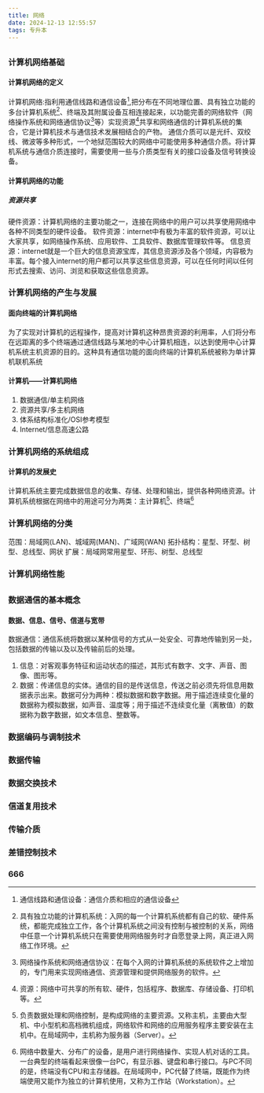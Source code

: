 ```yaml
---
title: 网络
date: 2024-12-13 12:55:57
tags: 专升本
---
```

## 
### 计算机网络基础
#### 计算机网络的定义
计算机网络:指利用通信线路和通信设备[^1],把分布在不同地理位置、具有独立功能的多台计算机系统[^2]、终端及其附属设备互相连接起来，以功能完善的网络软件（网络操作系统和网络通信协议[^3]等）实现资源[^4]共享和网络通信的计算机系统的集合，它是计算机技术与通信技术发展相结合的产物。
通信介质可以是光纤、双绞线、微波等多种形式，一个地狱范围较大的网络中可能使用多种通信介质。将计算机系统与通信介质连接时，需要使用一些与介质类型有关的接口设备及信号转换设备。
[^2]:具有独立功能的计算机系统：入网的每一个计算机系统都有自己的软、硬件系统，都能完成独立工作，各个计算机系统之间没有控制与被控制的关系，网络中任意一个计算机系统只在需要使用网络服务时才自愿登录上网，真正进入网络工作环境。
[^1]:通信线路和通信设备：通信介质和相应的通信设备
[^3]:网络操作系统和网络通信协议：在每个入网的计算机系统的系统软件之上增加的，专门用来实现网络通信、资源管理和提供网络服务的软件。
[^4]:资源：网络中可共享的所有软、硬件，包括程序、数据库、存储设备、打印机等。
#### 计算机网络的功能
##### 资源共享
硬件资源：计算机网络的主要功能之一，连接在网络中的用户可以共享使用网络中各种不同类型的硬件设备。
软件资源：internet中有极为丰富的软件资源，可以让大家共享，如网络操作系统、应用软件、工具软件、数据库管理软件等。
信息资源：internet就是一个巨大的信息资源宝库，其信息资源涉及各个领域，内容极为丰富。每个接入internet的用户都可以共享这些信息资源，可以在任何时间以任何形式去搜索、访问、浏览和获取这些信息资源。

### 计算机网络的产生与发展
#### 面向终端的计算机网络
为了实现对计算机的远程操作，提高对计算机这种昂贵资源的利用率，人们将分布在远距离的多个终端通过通信线路与某地的中心计算机相连，以达到使用中心计算机系统主机资源的目的。这种具有通信功能的面向终端的计算机系统被称为单计算机联机系统
#### 计算机——计算机网络
1. 数据通信/单主机网络
2. 资源共享/多主机网络
3. 体系结构标准化/OSI参考模型
4. Internet/信息高速公路
### 计算机网络的系统组成
#### 计算机的发展史
计算机系统主要完成数据信息的收集、存储、处理和输出，提供各种网络资源。计算机系统根据在网络中的用途可分为两类：主计算机[^5]、终端[^6]
[^5]:负责数据处理和网络控制，是构成网络的主要资源。又称主机，主要由大型机、中小型机和高档微机组成，网络软件和网络的应用服务程序主要安装在主机中。在局域网中，主机称为服务器（Server）。
[^6]:网络中数量大、分布广的设备，是用户进行网络操作、实现人机对话的工具。一台典型的终端看起来很像一台PC，有显示器、键盘和串行接口。与PC不同的是，终端没有CPU和主存储器。在局域网中，PC代替了终端，既能作为终端使用又能作为独立的计算机使用，又称为工作站（Workstation）。
### 计算机网络的分类
范围：局域网(LAN)、城域网(MAN)、广域网(WAN)
拓扑结构：星型、环型、树型、总线型、网状
扩展：局域网常用星型、环形、树型、总线型
### 计算机网络性能
## 
### 数据通信的基本概念
#### 数据、信息、信号、信道与宽带
数据通信：通信系统将数据以某种信号的方式从一处安全、可靠地传输到另一处，包括数据的传输以及以及传输前后的处理。
1. 信息：对客观事务特征和运动状态的描述，其形式有数字、文字、声音、图像、图形等。
2. 数据：传递信息的实体。通信的目的是传送信息，传送之前必须先将信息用数据表示出来。数据可分为两种：模拟数据和数字数据。用于描述连续变化量的数据称为模拟数据，如声音、温度等；用于描述不连续变化量（离散值）的数据称为数字数据，如文本信息、整数等。
### 数据编码与调制技术
### 数据传输

### 数据交换技术
### 信道复用技术
### 传输介质
### 差错控制技术
### 666
